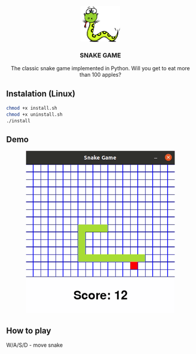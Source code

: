 <div align="center">
  <a href="https://github.com/Carlosalpha1/aprendizaje-proyecto">
    <img src="docs/snake_icon.png" alt="Portada" width="106" height="95">
  </a>
  <h3 align="center">SNAKE GAME</h3>
  The classic snake game implemented in Python. Will you get to eat more than 100 apples?
</div>

## Instalation (Linux)
~~~ bash
chmod +x install.sh
chmod +x uninstall.sh
./install
~~~

## Demo
<div align="center">
  <a href="https://github.com/Carlosalpha1/aprendizaje-proyecto">
    <img src="docs/demo.gif" alt="Portada">
  </a>
</div>

## How to play
W/A/S/D - move snake
